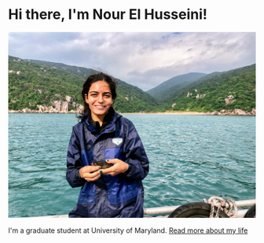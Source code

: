 # Hi there, I'm Nour El Husseini!

![](https://github.com/nelhusseini/nelhusseini.github.io/blob/main/images/IMG_4878_Original.jpg)

I'm a graduate student at University of Maryland. [Read more about my life](https://nelhusseini.github.io/about/)


